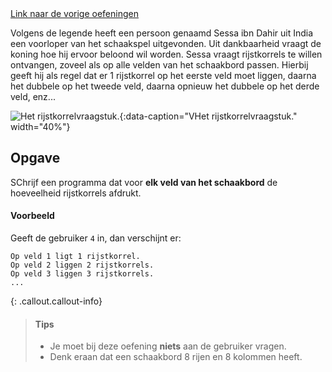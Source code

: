 <div class="text-end">
    <a class="btn btn-filled with-icon" href="https://dodona.be/nl/courses/2419/#series-27454-hoofdstuk-3-begrensde-herhaling-for-statement" target="_blank"><i class="mdi mdi-backburger mdi-24" title="link"></i>Link naar de vorige oefeningen</a>
</div>

Volgens de legende heeft een persoon genaamd Sessa ibn Dahir uit India een voorloper van het schaakspel uitgevonden. Uit dankbaarheid vraagt de koning hoe hij ervoor beloond wil worden. Sessa vraagt rijstkorrels te willen ontvangen, zoveel als op alle velden van het schaakbord passen. Hierbij geeft hij als regel dat er 1 rijstkorrel op het eerste veld moet liggen, daarna het dubbele op het tweede veld, daarna opnieuw het dubbele op het derde veld, enz...

![Het rijstkorrelvraagstuk.](media/image.png "Het rijstkorrelvraagstuk."){:data-caption="VHet rijstkorrelvraagstuk." width="40%"}

## Opgave
SChrijf een programma dat voor **elk veld van het schaakbord** de hoeveelheid rijstkorrels afdrukt. 

#### Voorbeeld
Geeft de gebruiker `4` in, dan verschijnt er:
```
Op veld 1 ligt 1 rijstkorrel.
Op veld 2 liggen 2 rijstkorrels.
Op veld 3 liggen 3 rijstkorrels.
...
```

{: .callout.callout-info}
>#### Tips
> - Je moet bij deze oefening **niets** aan de gebruiker vragen.
> - Denk eraan dat een schaakbord 8 rijen en 8 kolommen heeft. 

